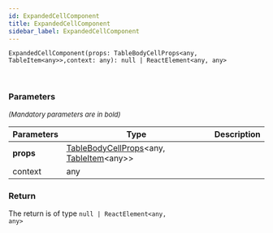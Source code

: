 ```yaml
---
id: ExpandedCellComponent
title: ExpandedCellComponent
sidebar_label: ExpandedCellComponent
---
```


```tsx
ExpandedCellComponent(props: TableBodyCellProps<any, TableItem<any>>,context: any): null | ReactElement<any, any>
```
<br/>



### Parameters

<font size="2"><i>(Mandatory parameters are in bold)</i></font>

| Parameters | Type | Description |
| --------- | ---- | ----------- |
| **props** | [TableBodyCellProps](/api2/types/TableBodyCellProps.md)<any, [TableItem](/api2/types/TableItem.md)<any\>\> |  |
| context | any |  |


### Return



The return is of type <code>null | ReactElement<any, any\></code>